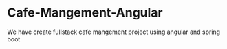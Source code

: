 # Cafe-Mangement-Angular
 We have create fullstack cafe mangement project using angular and spring boot
